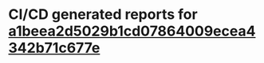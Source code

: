 # CI/CD generated reports for [a1beea2d5029b1cd07864009ecea4342b71c677e](https://github.com/hydephp/develop/commit/a1beea2d5029b1cd07864009ecea4342b71c677e)
